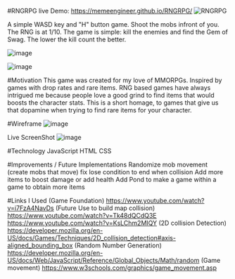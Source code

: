 #RNGRPG
live Demo: https://memeengineer.github.io/RNGRPG/
![RNGRPG](https://github.com/MemeEngineer/RNGRPG/assets/90629466/f0b6236d-5fb9-49f9-827c-4e49ba188078)

A simple WASD key and "H" button game. Shoot the mobs infront of you. The RNG is at 1/10. The game is simple: kill the enemies and find the Gem of Swag. The lower the kill count the better.

![image](https://github.com/MemeEngineer/RNGRPG/assets/90629466/d976107e-ff36-46f3-8b5f-63d2c08d9150)

![image](https://github.com/MemeEngineer/RNGRPG/assets/90629466/e2afc6d8-5d2b-4d61-8175-53a9bc94cc31)

#Motivation
This game was created for my love of MMORPGs. Inspired by games with drop rates and rare items. RNG based games have always intrigued me because people love a good grind to find items that would boosts the character stats. This is a short homage, to games that give us that dopamine when trying to find rare items for your character.

#Wireframe
![image](https://github.com/MemeEngineer/RNGRPG/assets/90629466/16fb3c07-2351-431e-a07a-50514917c46a)

Live ScreenShot
![image](https://github.com/MemeEngineer/RNGRPG/assets/90629466/564835ce-f183-4bb5-b539-82682badef4a)



#Technology
JavaScript
HTML
CSS

#Improvements / Future Implementations
Randomize mob movement (create mobs that move)
fix lose condition to end when collision
Add more items to boost damage or add health
Add Pond to make a game within a game to obtain more items


#Links I Used
(Game Foundation)
https://www.youtube.com/watch?v=i7FzA4NavDs
(Future Use to build map collision)
https://www.youtube.com/watch?v=Tk48dQCdQ3E
https://www.youtube.com/watch?v=KsLChm2MIQY
(2D collision Detection)
https://developer.mozilla.org/en-US/docs/Games/Techniques/2D_collision_detection#axis-aligned_bounding_box
(Random Number Generation)
https://developer.mozilla.org/en-US/docs/Web/JavaScript/Reference/Global_Objects/Math/random
(Game movement)
https://www.w3schools.com/graphics/game_movement.asp

